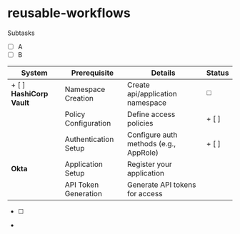 # reusable-workflows

Subtasks
+ [ ] A
+ [ ] B

| System          | Prerequisite          | Details                                  | Status |
| --------------- | ---------------------- | ---------------------------------------- | -------|
|+ [ ] **HashiCorp Vault** | Namespace Creation   | Create api/application namespace        | ◻️ |
|                 | Policy Configuration  | Define access policies                   |   + [ ] |
|                 | Authentication Setup | Configure auth methods (e.g., AppRole) | + [ ] |
| **Okta** | Application Setup     | Register your application                 |
|                 | API Token Generation  | Generate API tokens for access           |
+ [ ]
+ 
